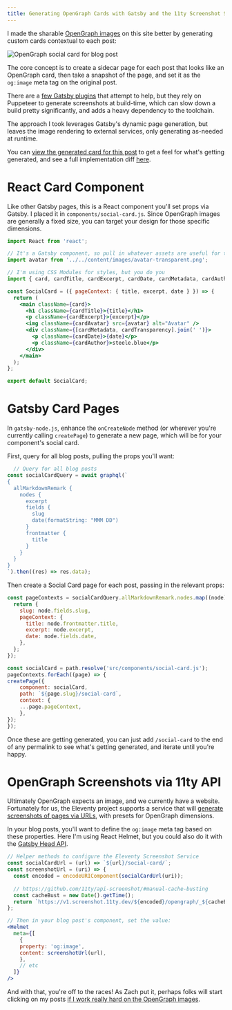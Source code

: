 ```yaml
---
title: Generating OpenGraph Cards with Gatsby and the 11ty Screenshot Service
---
```


I made the sharable [OpenGraph images](https://www.opengraph.xyz/) on this site better by generating custom cards contextual to each post:

![OpenGraph social card for blog post](https://v1.opengraph.11ty.dev/https%3A%2F%2Fsteele.blue%2Fmoving-owncast-followers-fediverse%2F/)

The core concept is to create a sidecar page for each post that looks like an OpenGraph card, then take a snapshot of the page, and set it as the `og:image` meta tag on the original post.

There are a [few Gatsby plugins](https://www.gatsbyjs.com/plugins/gatsby-plugin-react-social-cards/) that attempt to help, but they rely on Puppeteer to generate screenshots at build-time, which can slow down a build pretty significantly, and adds a heavy dependency to the toolchain.

The approach I took leverages Gatsby's dynamic page generation, but leaves the image rendering to external services, only generating as-needed at runtime.

You can [view the generated card for this post](./social-card/) to get a feel for what's getting generated, and see a full implementation diff [here](https://github.com/mattdsteele/steele.blue/compare/f1fcdf0955fb6c4211c4d8073fc16024b3377572...5e2cd5047619d4da85c3a2809364dd1b1a47ed5c).

# React Card Component

Like other Gatsby pages, this is a React component you'll set props via Gatsby. I placed it in `components/social-card.js`.
Since OpenGraph images are generally a fixed size, you can target your design for those specific dimensions.

```jsx
import React from 'react';

// It's a Gatsby component, so pull in whatever assets are useful for the page
import avatar from '../../content/images/avatar-transparent.png';

// I'm using CSS Modules for styles, but you do you
import { card, cardTitle, cardExcerpt, cardDate, cardMetadata, cardAuthor, cardAvatar, cardTransparency } from './social-card.module.css';

const SocialCard = ({ pageContext: { title, excerpt, date } }) => {
  return (
    <main className={card}>
      <h1 className={cardTitle}>{title}</h1>
      <p className={cardExcerpt}>{excerpt}</p>
      <img className={cardAvatar} src={avatar} alt="Avatar" />
      <div className={[cardMetadata, cardTransparency].join(' ')}>
        <p className={cardDate}>{date}</p>
        <p className={cardAuthor}>steele.blue</p>
      </div>
    </main>
  );
};

export default SocialCard;
```

# Gatsby Card Pages

In `gatsby-node.js`, enhance the `onCreateNode` method (or wherever you're currently calling `createPage`) to generate a new page, which will be for your component's social card.

First, query for all blog posts, pulling the props you'll want:

```js
  // Query for all blog posts
const socialCardQuery = await graphql(`
{
  allMarkdownRemark {
    nodes {
      excerpt
      fields {
        slug
        date(formatString: "MMM DD")
      }
      frontmatter {
        title
      }
    }
  }
}
`).then((res) => res.data);
```

Then create a Social Card page for each post, passing in the relevant props:
```js
const pageContexts = socialCardQuery.allMarkdownRemark.nodes.map((node) => {
  return {
    slug: node.fields.slug,
    pageContext: {
      title: node.frontmatter.title,
      excerpt: node.excerpt,
      date: node.fields.date,
    },
  };
});

const socialCard = path.resolve('src/components/social-card.js');
pageContexts.forEach((page) => {
createPage({
    component: socialCard,
    path: `${page.slug}/social-card`,
    context: {
    ...page.pageContext,
    },
});
});
```

Once these are getting generated, you can just add `/social-card` to the end of any permalink to see what's getting generated, and iterate until you're happy.

# OpenGraph Screenshots via 11ty API

Ultimately OpenGraph expects an image, and we currently have a website.
Fortunately for us, the Eleventy project supports a service that will [generate screenshots of pages via URLs](https://www.11ty.dev/docs/services/screenshots/), with presets for OpenGraph dimensions.

In your blog posts, you'll want to define the `og:image` meta tag based on these properties. Here I'm using React Helmet, but you could also do it with the [Gatsby Head API](https://www.gatsbyjs.com/docs/reference/built-in-components/gatsby-head/).

```jsx
// Helper methods to configure the Eleventy Screenshot Service
const socialCardUrl = (url) => `${url}/social-card/`;
const screenshotUrl = (uri) => {
  const encoded = encodeURIComponent(socialCardUrl(uri));
  
  // https://github.com/11ty/api-screenshot/#manual-cache-busting
  const cacheBust = new Date().getTime();
  return `https://v1.screenshot.11ty.dev/${encoded}/opengraph/_${cacheBust}`;
};

// Then in your blog post's component, set the value:
<Helmet
  meta={[
    {
    property: 'og:image',
    content: screenshotUrl(url),
    },
    // etc
  ]}
/>
```

And with that, you're off to the races! As Zach put it, perhaps folks will start clicking on my posts [if I work really hard on the OpenGraph images](https://www.zachleat.com/web/automatic-opengraph/).


